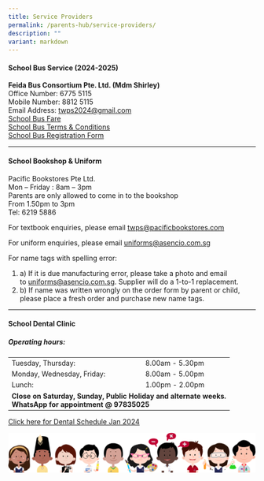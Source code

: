 ```yaml
---
title: Service Providers
permalink: /parents-hub/service-providers/
description: ""
variant: markdown
---
```

#### School Bus Service (2024-2025)

**Feida Bus Consortium Pte. Ltd. (Mdm Shirley)**<br>
Office Number: 6775 5115 <br>
Mobile Number: 8812 5115 <br>
Email Address: twps2024@gmail.com <br>
[School Bus Fare](/files/School%20Bus%20Services/twps_nte_price_schbus_2024_w_email.pdf)<br>
[School Bus Terms &amp; Conditions](/files/School%20Bus%20Services/schbus_tnc_feida.pdf) <br>
[School Bus Registration Form](/files/School%20Bus%20Services/schbus_reg_form_feida.pdf)
<hr>

#### School Bookshop &amp; Uniform

Pacific Bookstores Pte Ltd.  
Mon – Friday : 8am – 3pm  
Parents are only allowed to come in to the bookshop  
From 1.50pm to 3pm  
Tel: 6219 5886

For textbook enquiries, please email&nbsp;[twps@pacificbookstores.com](mailto:twps@pacificbookstores.com)

For uniform enquiries, please email&nbsp;[uniforms@asencio.com.sg](mailto:uniforms@asencio.com.sg)

For name tags with spelling error:

1.  a) If it is due manufacturing error, please take a photo and email to&nbsp;[uniforms@asencio.com.sg](mailto:uniforms@asencio.com.sg). Supplier will do a 1-to-1 replacement.
2.  b) If name was written wrongly on the order form by parent or child, please place a fresh order and purchase new name tags.

<hr>

#### School Dental Clinic
<h5>Operating hours:</h5>
<table>
	<tbody><tr>
		<td>Tuesday, Thursday:</td>
		<td>8.00am - 5.30pm</td>
	</tr>
	<tr>
		<td>Monday, Wednesday, Friday:</td>
		<td>8.00am - 5.00pm</td>
	</tr>
	<tr>
		<td>Lunch:</td>
		<td>1.00pm - 2.00pm</td>
	</tr>
	<tr>
		<td colspan="2"><b>Close on Saturday, Sunday, Public Holiday and alternate weeks.<br>WhatsApp for appointment @ 97835025</b></td>
	</tr>
</tbody></table>

[Click here for Dental Schedule Jan 2024](/files/Dental%20Information/Jan_2024.pdf)

![](/images/kids.png)